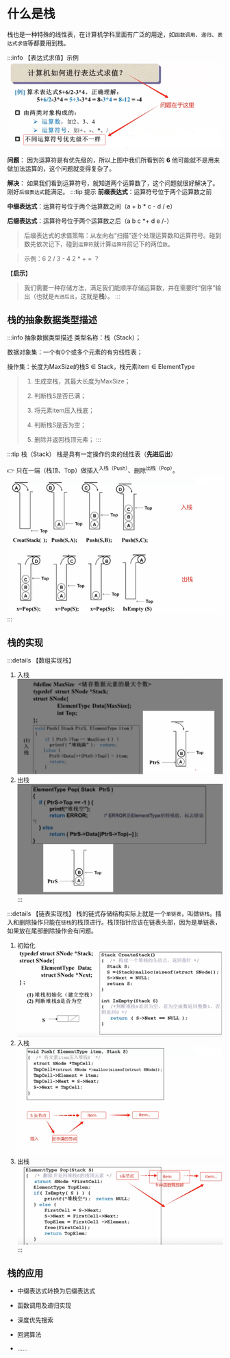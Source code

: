 # 什么是栈

栈也是一种特殊的线性表，在计算机学科里面有广泛的用途，如`函数调用`、`递归`、`表达式求值`等都要用到栈。

:::info 【表达式求值】示例
![图片](./images/data-structure_3-4_1.png)

**问题**： 因为运算符是有优先级的，所以上图中我们所看到的 **6** 他可能就不是用来做加法运算的，这个问题就变得复杂了。

**解决**： 如果我们看到运算符号，就知道两个运算数了，这个问题就很好解决了。刚好`后缀表达式`能满足。
:::tip 提示
**前缀表达式**：运算符号位于两个运算数之前

**中缀表达式**：运算符号位于两个运算数之间（a + b * c - d / e）  <Badge type="tip" text="平常使用" />

**后缀表达式**：运算符号位于两个运算数之后（a b c *+ d e /-）
> 后缀表达式的求值策略：从左向右“扫描”逐个处理运算数和运算符号。碰到数先依次记下，碰到`运算符`就计算`运算符`前记下的两位`数`。

> 示例：6 2 / 3 - 4 2 * + = ？ 

【**启示**】
> 我们需要一种存储方法，满足我们<span class="line1">能顺序存储运算数，并在需要时“倒序”输出（也就是`先进后出`，这就是**栈**）</span>。
:::


## 栈的抽象数据类型描述

:::info 抽象数据类型描述
类型名称：栈（Stack）；

数据对象集：一个有0个或多个元素的有穷线性表；

操作集：长度为MaxSize的栈S ∈ Stack，栈元素item ∈ ElementType
>
> 1. 生成空栈，其最大长度为MaxSize；
>
> 2. 判断栈S是否已满；
>
> 3. 将元素item压入栈底；
>
> 4. 判断栈S是否为空；
>
> 5. 删除并返回栈顶元素；
:::

:::tip 栈（Stack）
栈是具有一定操作约束的线性表（**先进后出**）

:point_right: 只在一端（栈顶、Top）做插入<sup>入栈（Push）</sup>、删除<sup>出栈（Pop）</sup>。
![图片](./images/data-structure_3-4_2.png)
:::


## 栈的实现

:::details 【数组实现栈】
1. 入栈
![图片](./images/data-structure_3-4_3.png)
2. 出栈
![图片](./images/data-structure_3-4_4.png)
:::

:::details 【链表实现栈】
栈的链式存储结构实际上就是一个`单链表`，叫做`链栈`。插入和删除操作只能在`链栈`的栈顶进行。<span class="line1">栈顶指针应该在链表头部</span>，因为是单链表，如果放在尾部删除操作会有问题。
1. 初始化
![图片](./images/data-structure_3-4_5.png)
2. 入栈
![图片](./images/data-structure_3-4_6.png)
1. 出栈
![图片](./images/data-structure_3-4_7.png)
:::


## 栈的应用

- 中缀表达式转换为后缀表达式

- 函数调用及递归实现

- 深度优先搜索
  
- 回溯算法

- ......
